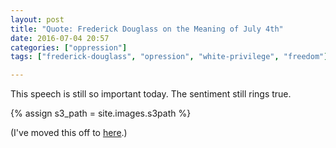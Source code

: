 ```yaml
---
layout: post
title: "Quote: Frederick Douglass on the Meaning of July 4th"
date: 2016-07-04 20:57
categories: ["oppression"]
tags: ["frederick-douglass", "opression", "white-privilege", "freedom"]

---
```


This speech is still so important today. The sentiment still rings true.

{% assign s3_path = site.images.s3path %}

(I've moved this off to
[here]({{'/pages/quotes/long_quotes/frederick-douglass-july-4th-to-the-negro/'|prepend:site.baseurl}}).)

